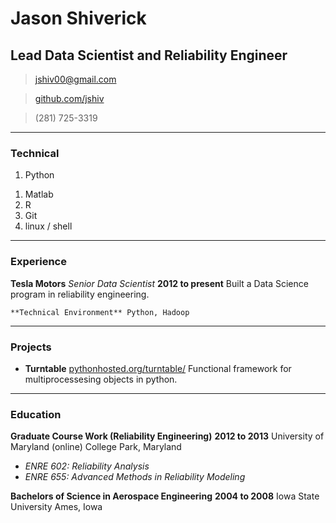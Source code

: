 # Jason Shiverick
## Lead Data Scientist and Reliability Engineer


> [jshiv00@gmail.com](mailto:jshiv00@gmail.com)

> [github.com/jshiv](https://github.com/jshiv)

> (281) 725-3319

------

### Technical

1. Python
<!-- 1. pandas / numpy / scipy / scikit-learn -->
1. Matlab
1. R
1. Git
1. linux / shell

------

### Experience

**Tesla Motors** *Senior Data Scientist* __2012 to present__
	Built a Data Science program in reliability engineering.

	**Technical Environment** Python, Hadoop


<!--
**Tesla Motors** *Senior Data Scientist* __2012 to present__
		Built a Data Science program in reliability engineering.

		**Technical Environment** Python, Hadoop
-->

------

### Projects

* **Turntable**
	<a href=http://pythonhosted.org/turntable/ class=not-printed>pythonhosted.org/turntable/</a>
	Functional framework for multiprocessesing objects in python.


------

### Education

**Graduate Course Work (Reliability Engineering)** __2012 to 2013__
		University of Maryland
    (online) College Park, Maryland

* *ENRE 602: Reliability Analysis*
* *ENRE 655: Advanced Methods in Reliability Modeling*

**Bachelors of Science in Aerospace Engineering** __2004 to 2008__
		Iowa State University
	  Ames, Iowa
